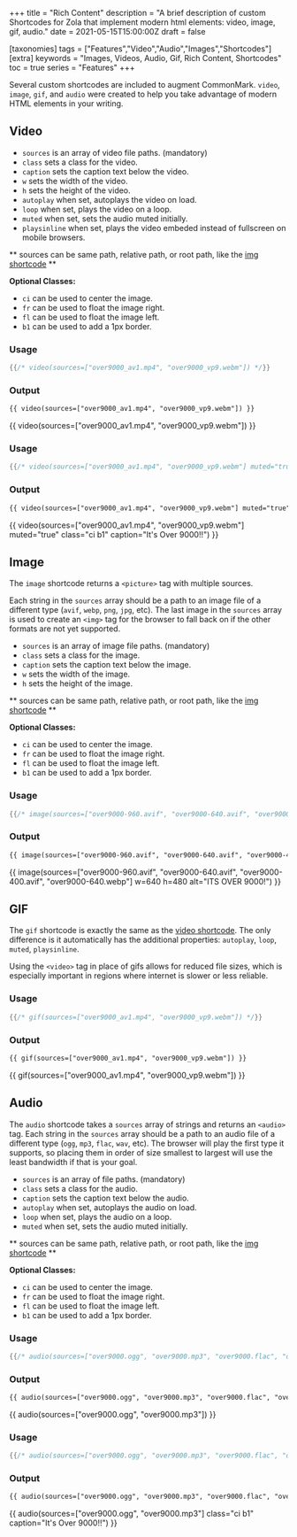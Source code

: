+++
title = "Rich Content"
description = "A brief description of custom Shortcodes for Zola that implement modern html elements: video, image, gif, audio."
date = 2021-05-15T15:00:00Z
draft = false

[taxonomies]
tags = ["Features","Video","Audio","Images","Shortcodes"]
[extra]
keywords = "Images, Videos, Audio, Gif, Rich Content, Shortcodes"
toc = true
series = "Features"
+++

Several custom shortcodes are included to augment CommonMark. `video`, `image`, `gif`, and `audio` were created to help you take advantage of modern HTML elements in your writing.

<!-- more -->

## Video

- `sources` is an array of video file paths. (mandatory)
- `class` sets a class for the video.
- `caption` sets the caption text below the video.
- `w` sets the width of the video.
- `h` sets the height of the video.
- `autoplay` when set, autoplays the video on load.
- `loop` when set, plays the video on a loop.
- `muted` when set, sets the audio muted initially.
- `playsinline` when set, plays the video embeded instead of fullscreen on mobile browsers.

** sources can be same path, relative path, or root path, like the [img shortcode](https://abridge.pages.dev/overview-images/#img-shortcode) **

**Optional Classes:**

- `ci` can be used to center the image.
- `fr` can be used to float the image right.
- `fl` can be used to float the image left.
- `b1` can be used to add a 1px border.

### Usage
```rs
{{/* video(sources=["over9000_av1.mp4", "over9000_vp9.webm"]) */}}
```
### Output
```html
{{ video(sources=["over9000_av1.mp4", "over9000_vp9.webm"]) }}
```
{{ video(sources=["over9000_av1.mp4", "over9000_vp9.webm"]) }}

### Usage
```rs
{{/* video(sources=["over9000_av1.mp4", "over9000_vp9.webm"] muted="true" class="ci b1" caption="It's Over 9000!!") */}}
```
### Output
```html
{{ video(sources=["over9000_av1.mp4", "over9000_vp9.webm"] muted="true" class="ci b1" caption="It's Over 9000!!") }}
```
{{ video(sources=["over9000_av1.mp4", "over9000_vp9.webm"] muted="true" class="ci b1" caption="It's Over 9000!!") }}

## Image

The `image` shortcode returns a `<picture>` tag with multiple sources.

Each string in the `sources` array should be a path to an image file of a different type (`avif`, `webp`, `png`, `jpg`, etc).
 The last image in the `sources` array is used to create an `<img>` tag for the browser to fall back on if the other formats are not yet supported.

- `sources` is an array of image file paths. (mandatory)
- `class` sets a class for the image.
- `caption` sets the caption text below the image.
- `w` sets the width of the image.
- `h` sets the height of the image.

** sources can be same path, relative path, or root path, like the [img shortcode](https://abridge.pages.dev/overview-images/#img-shortcode) **

**Optional Classes:**

- `ci` can be used to center the image.
- `fr` can be used to float the image right.
- `fl` can be used to float the image left.
- `b1` can be used to add a 1px border.

### Usage
```rs
{{/* image(sources=["over9000-960.avif", "over9000-640.avif", "over9000-400.avif", "over9000-640.webp"] w=640 h=480 alt="ITS OVER 9000!") */}}
```
### Output
```html
{{ image(sources=["over9000-960.avif", "over9000-640.avif", "over9000-400.avif", "over9000-640.webp"] w=640 h=480 alt="ITS OVER 9000!") }}
```
{{ image(sources=["over9000-960.avif", "over9000-640.avif", "over9000-400.avif", "over9000-640.webp"] w=640 h=480 alt="ITS OVER 9000!") }}

## GIF

The `gif` shortcode is exactly the same as the [video shortcode](#video).
 The only difference is it automatically has the additional properties: `autoplay`, `loop`, `muted`, `playsinline`.

Using the `<video>` tag in place of gifs allows for reduced file sizes,
which is especially important in regions where internet is slower or
less reliable.

### Usage
```rs
{{/* gif(sources=["over9000_av1.mp4", "over9000_vp9.webm"]) */}}
```
### Output
```html
{{ gif(sources=["over9000_av1.mp4", "over9000_vp9.webm"]) }}
```
{{ gif(sources=["over9000_av1.mp4", "over9000_vp9.webm"]) }}

## Audio

The `audio` shortcode takes a `sources` array of strings and returns an
`<audio>` tag. Each string in the `sources` array should be a path to an
audio file of a different type (`ogg`, `mp3`, `flac`, `wav`, etc).
The browser will play the first type it supports, so placing them in order of size smallest to largest will use the least bandwidth if that is your goal.

- `sources` is an array of file paths. (mandatory)
- `class` sets a class for the audio.
- `caption` sets the caption text below the audio.
- `autoplay` when set, autoplays the audio on load.
- `loop` when set, plays the audio on a loop.
- `muted` when set, sets the audio muted initially.

** sources can be same path, relative path, or root path, like the [img shortcode](https://abridge.pages.dev/overview-images/#img-shortcode) **

**Optional Classes:**

- `ci` can be used to center the image.
- `fr` can be used to float the image right.
- `fl` can be used to float the image left.
- `b1` can be used to add a 1px border.

### Usage
```rs
{{/* audio(sources=["over9000.ogg", "over9000.mp3", "over9000.flac", "over9000.wav"]) */}}
```
### Output
```html
{{ audio(sources=["over9000.ogg", "over9000.mp3", "over9000.flac", "over9000.wav"]) }}
```
{{ audio(sources=["over9000.ogg", "over9000.mp3"]) }}

### Usage
```rs
{{/* audio(sources=["over9000.ogg", "over9000.mp3", "over9000.flac", "over9000.wav"] class="ci b1" caption="It's Over 9000!!") */}}
```
### Output
```html
{{ audio(sources=["over9000.ogg", "over9000.mp3", "over9000.flac", "over9000.wav"] class="ci b1" caption="It's Over 9000!!") }}
```
{{ audio(sources=["over9000.ogg", "over9000.mp3"] class="ci b1" caption="It's Over 9000!!") }}
